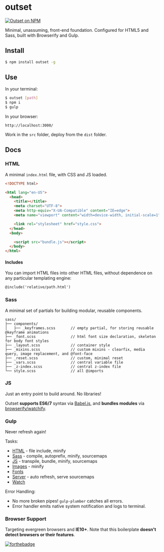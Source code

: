 # outset

[![Outset on NPM](https://img.shields.io/npm/v/outset.svg)](https://www.npmjs.com/package/outset)

Minimal, unassuming, front-end foundation. Configured for HTML5 and Sass, built with Browserify and Gulp.

## Install

```bash
$ npm install outset -g
```

## Use

In your terminal:

```bash
$ outset [path]
$ npm i
$ gulp
```

In your browser:

```
http://localhost:3000/
```

Work in the `src` folder, deploy from the `dist` folder.

## Docs

### HTML

A minimal `index.html` file, with CSS and JS loaded.

```html
<!DOCTYPE html>

<html lang="en-US">
  <head>
    <title></title>
    <meta charset="UTF-8">
    <meta http-equiv="X-UA-Compatible" content="IE=edge">
    <meta name="viewport" content="width=device-width, initial-scale=1">

    <link rel="stylesheet" href="style.css">
  </head>
  <body>

    <script src="bundle.js"></script>
  </body>
</html>
```

#### Includes

You can import HTML files into other HTML files, without dependence on any particular templating engine:

```html
@include('relative/path.html')
```

### Sass

A minimal set of partials for building modular, reusable components.

```
sass/
├── components/
│   ├── _keyframes.scss       // empty partial, for storing reusable @keyframe animations
├── _font.scss                // html font size declaration, skeleton for body font styles
├── _layout.scss              // container style
├── _mixins.scss              // custom mixins - clearfix, media query, image replacement, and @font-face
├── _reset.scss               // custom, minimal reset
├── _vars.scss                // central variable file
├── _z-index.scss             // central z-index file
└── style.scss                // all @imports
```

### JS

Just an entry point to build around. No libraries!

Outset **supports ES6/7** syntax via [Babel.js](https://babeljs.io/), and **bundles modules** via [browserify/watchify](https://github.com/substack/node-browserify).

### Gulp

Never refresh again!

Tasks:

* [HTML](https://github.com/callmecavs/outset/blob/master/lib/gulpfile.babel.js#L34-L42) - file include, minify
* [Sass](https://github.com/callmecavs/outset/blob/master/lib/gulpfile.babel.js#L44-L56) - compile, autoprefix, minify, sourcemaps
* [JS](https://github.com/callmecavs/outset/blob/master/lib/gulpfile.babel.js#L58-L87) - transpile, bundle, minify, sourcemaps
* [Images](https://github.com/callmecavs/outset/blob/master/lib/gulpfile.babel.js#L89-L98) - minify
* [Fonts](https://github.com/callmecavs/outset/blob/master/lib/gulpfile.babel.js#L100-L105)
* [Server](https://github.com/callmecavs/outset/blob/master/lib/gulpfile.babel.js#L107-L131) - auto refresh, serve sourcemaps
* [Watch](https://github.com/callmecavs/outset/blob/master/lib/gulpfile.babel.js#L133-L139)

Error Handling:

* No more broken pipes! `gulp-plumber` catches all errors.
* Error handler emits native system notification and logs to terminal.

### Browser Support

Targeting evergreen browsers and **IE10+**. Note that this boilerplate **doesn't detect browsers or their features**.

[![forthebadge](http://forthebadge.com/images/badges/built-with-love.svg)](http://forthebadge.com)
